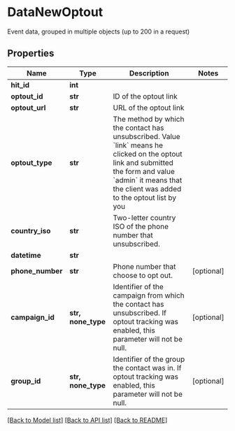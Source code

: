 # DataNewOptout

Event data, grouped in multiple objects (up to 200 in a request)

## Properties
Name | Type | Description | Notes
------------ | ------------- | ------------- | -------------
**hit_id** | **int** |  | 
**optout_id** | **str** | ID of the optout link | 
**optout_url** | **str** | URL of the optout link | 
**optout_type** | **str** | The method by which the contact has unsubscribed. Value &#x60;link&#x60; means he clicked on the optout link and submitted the form and value &#x60;admin&#x60; it means that the client was added to the optout list by you | 
**country_iso** | **str** | Two-letter country ISO of the phone number that unsubscribed. | 
**datetime** | **str** |  | 
**phone_number** | **str** | Phone number that choose to opt out.  | [optional] 
**campaign_id** | **str, none_type** | Identifier of the campaign from which the contact has unsubscribed. If optout tracking was enabled, this parameter will not be null. | [optional] 
**group_id** | **str, none_type** | Identifier of the group the contact was in. If optout tracking was enabled, this parameter will not be null. | [optional] 


[[Back to Model list]](../../README.md#models) [[Back to API list]](../../README.md#available-methods) [[Back to README]](../../README.md)


